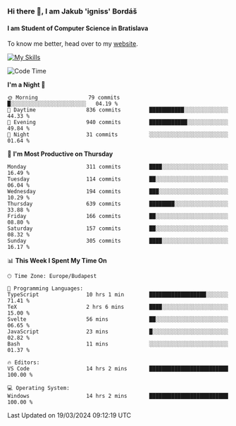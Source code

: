 ### Hi there 👋, I am Jakub 'igniss' Bordáš

#### I am Student of Computer Science in Bratislava
To know me better, head over to my [website](https://bordas.sk).

[![My Skills](https://skillicons.dev/icons?i=js,html,css,figma,svelte,java,kotlin,python,postgresql,typescript,nest,nodejs)](https://bordas.sk)


<!--START_SECTION:waka-->
![Code Time](http://img.shields.io/badge/Code%20Time-1%2C437%20hrs%2020%20mins-blue)

**I'm a Night 🦉** 

```text
🌞 Morning                79 commits          █░░░░░░░░░░░░░░░░░░░░░░░░   04.19 % 
🌆 Daytime                836 commits         ███████████░░░░░░░░░░░░░░   44.33 % 
🌃 Evening                940 commits         ████████████░░░░░░░░░░░░░   49.84 % 
🌙 Night                  31 commits          ░░░░░░░░░░░░░░░░░░░░░░░░░   01.64 % 
```
📅 **I'm Most Productive on Thursday** 

```text
Monday                   311 commits         ████░░░░░░░░░░░░░░░░░░░░░   16.49 % 
Tuesday                  114 commits         ██░░░░░░░░░░░░░░░░░░░░░░░   06.04 % 
Wednesday                194 commits         ███░░░░░░░░░░░░░░░░░░░░░░   10.29 % 
Thursday                 639 commits         ████████░░░░░░░░░░░░░░░░░   33.88 % 
Friday                   166 commits         ██░░░░░░░░░░░░░░░░░░░░░░░   08.80 % 
Saturday                 157 commits         ██░░░░░░░░░░░░░░░░░░░░░░░   08.32 % 
Sunday                   305 commits         ████░░░░░░░░░░░░░░░░░░░░░   16.17 % 
```


📊 **This Week I Spent My Time On** 

```text
🕑︎ Time Zone: Europe/Budapest

💬 Programming Languages: 
TypeScript               10 hrs 1 min        ██████████████████░░░░░░░   71.41 % 
TeX                      2 hrs 6 mins        ████░░░░░░░░░░░░░░░░░░░░░   15.00 % 
Svelte                   56 mins             ██░░░░░░░░░░░░░░░░░░░░░░░   06.65 % 
JavaScript               23 mins             █░░░░░░░░░░░░░░░░░░░░░░░░   02.82 % 
Bash                     11 mins             ░░░░░░░░░░░░░░░░░░░░░░░░░   01.37 % 

🔥 Editors: 
VS Code                  14 hrs 2 mins       █████████████████████████   100.00 % 

💻 Operating System: 
Windows                  14 hrs 2 mins       █████████████████████████   100.00 % 
```


 Last Updated on 19/03/2024 09:12:19 UTC
<!--END_SECTION:waka-->
